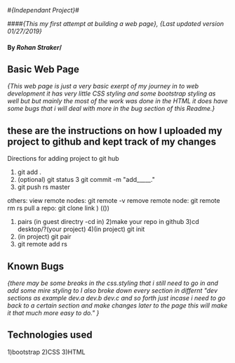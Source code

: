  #_{Independant Project}_#

####_{This my first attempt at building a web page}, {Last updated version 01/27/2019}_


#### By _**Rohan Straker**_/

## Basic Web Page 

_{This web page is just a very basic exerpt of my journey in to web development it has very little CSS styling and some bootstrap styling as well but
but mainly the most of the work was done in the HTML it does have some bugs that i will deal with more in the bug section of this Readme.}_

## these are the instructions on how I uploaded my project to github and kept track of my changes 

Directions  for adding project to git hub

1) git add .
2) (optional) git status 
3 git commit -m "add_____."
4) git push rs master 

others:
view remote nodes: git remote -v 
remove remote node: git remote rm rs 
pull a repo: git clone link )
(())
1) pairs (in guest directry -cd in)
2)make your repo in github 
3)cd desktop/?(your project)
4)(in project) git init 
5) (in project) git pair <initals><initals>
6) git remote add rs <link>

## Known Bugs 

_{there may be some breaks in the css.styling that i still need to go in and add some mire styling to I also broke down every section in differnt "dev sections as
example dev.a dev.b dev.c and so forth just incase i need to go back to a certain section and make changes later to the page this will make it that much more easy to do." }_

## Technologies used

1)bootstrap 
2)CSS 
3)HTML
